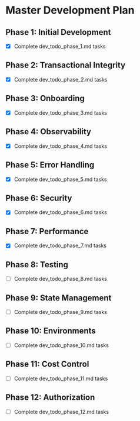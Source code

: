 # Master Development Plan

## Phase 1: Initial Development
- [x] Complete dev_todo_phase_1.md tasks

## Phase 2: Transactional Integrity
- [x] Complete dev_todo_phase_2.md tasks

## Phase 3: Onboarding
- [x] Complete dev_todo_phase_3.md tasks

## Phase 4: Observability
- [x] Complete dev_todo_phase_4.md tasks

## Phase 5: Error Handling
- [x] Complete dev_todo_phase_5.md tasks

## Phase 6: Security
- [x] Complete dev_todo_phase_6.md tasks

## Phase 7: Performance
- [x] Complete dev_todo_phase_7.md tasks

## Phase 8: Testing
- [ ] Complete dev_todo_phase_8.md tasks

## Phase 9: State Management
- [ ] Complete dev_todo_phase_9.md tasks

## Phase 10: Environments
- [ ] Complete dev_todo_phase_10.md tasks

## Phase 11: Cost Control
- [ ] Complete dev_todo_phase_11.md tasks

## Phase 12: Authorization
- [ ] Complete dev_todo_phase_12.md tasks